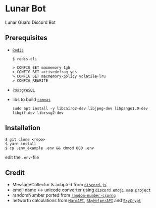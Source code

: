 # Lunar Bot

Lunar Guard Discord Bot

## Prerequisites

- [`Redis`]

  ```sh-session
  $ redis-cli

  > CONFIG SET maxmemory 1gb
  > CONFIG SET activedefrag yes
  > CONFIG SET maxmemory-policy volatile-lru
  > CONFIG REWRITE
  ```

- [`PostgreSQL`]

- libs to build [`canvas`]

  `sudo apt install -y libcairo2-dev libjpeg-dev libpango1.0-dev libgif-dev librsvg2-dev`

## Installation

```sh-session
$ git clone <repo>
$ yarn install
$ cp .env_example .env && chmod 600 .env
```

edit the `.env`-file

## Credit

- MessageCollector.ts adapted from [`discord.js`]
- emoji name <-> unicode converter using [`discord emoji map project`]
- randomNumber ported from [`random-number-csprng`]
- networth calculations from [`MaroAPI`], [`SkyHelperAPI`] and [`SkyCrypt`]

<!----------------- LINKS --------------->

[`canvas`]: https://www.npmjs.com/package/canvas
[`discord emoji map project`]: https://emzi0767.gl-pages.emzi0767.dev/discord-emoji/
[`discord.js`]: https://discord.js.org/
[`maroapi`]: https://github.com/zt3h/MaroAPI
[`postgresql`]: https://www.postgresql.org/download/
[`random-number-csprng`]: https://github.com/joepie91/node-random-number-csprng
[`redis`]: https://redis.io
[`skycrypt`]: https://github.com/SkyCryptWebsite/SkyCrypt
[`skyhelperapi`]: https://github.com/Altpapier/SkyHelperAPI
